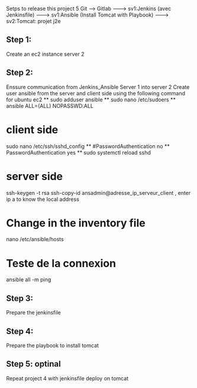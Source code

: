 Setps to release this project 5 
Git --> Gitlab ---> sv1:Jenkins (avec Jenkinsfile) ---> sv1:Ansible (Install Tomcat with Playbook) ---> sv2:Tomcat: projet j2e
## Step 1:
Create an ec2 instance server 2
## Step 2:
Enssure communication from Jenkins_Ansible Server 1 into server 2
Create user ansible from the server and client side using the following command for ubuntu ec2
** sudo adduser ansible
** sudo nano /etc/sudoers
** ansible ALL=(ALL) NOPASSWD:ALL
# client side 
sudo nano /etc/ssh/sshd_config
** #PasswordAuthentication no
** PasswordAuthentication yes
** sudo systemctl reload sshd
# server side
ssh-keygen -t rsa
ssh-copy-id ansadmin@adresse_ip_serveur_client , enter ip a to know the local address
# Change in the inventory file 
nano /etc/ansible/hosts 
# Teste de la connexion
 ansible all -m ping 
 ## Step 3:
 Prepare the jenkinsfile
 ## Step 4:
 Prepare the playbook to install tomcat 
 ## Step 5: optinal
 Repeat project 4 with jenkinsfile
 deploy on tomcat  
